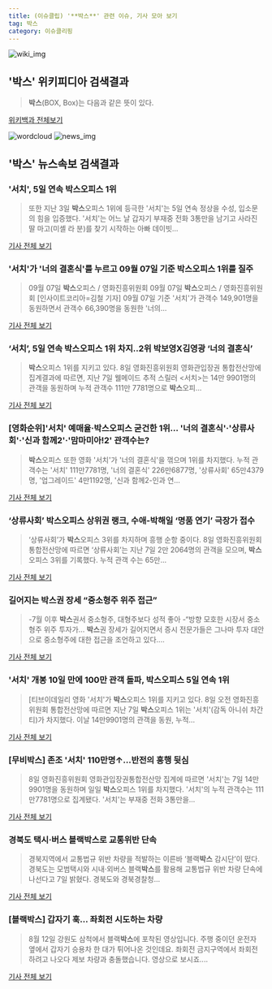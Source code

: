 ```yaml
---
title: (이슈클립) '**박스**' 관련 이슈, 기사 모아 보기
tag: 박스
category: 이슈클리핑
---
```

![wiki_img](https://user-images.githubusercontent.com/42597476/44503234-41136a80-a6d0-11e8-9071-6fc6418eafe4.png)
## **'**박스**'** 위키피디아 검색결과
>**박스**(BOX, Box)는 다음과 같은 뜻이 있다.

<a href="https://ko.wikipedia.org/wiki/박스" target="_blank">위키백과 전체보기</a>

![wordcloud](https://s3.ap-northeast-2.amazonaws.com/lyrics101-wordcloud/2018-09-08-1536374161.png)
![news_img](https://user-images.githubusercontent.com/42597476/44507050-1206f400-a6e4-11e8-8d98-7ffbfebb353f.png)
## **'**박스**'** 뉴스속보 검색결과
### '서치', 5일 연속 **박스**오피스 1위

>또한 지난 3일 **박스**오피스 1위에 등극한 '서치'는 5일 연속 정상을 수성, 입소문의 힘을 입증했다. '서치'는 어느 날 갑자기 부재중 전화 3통만을 남기고 사라진 딸 마고(미셸 라 분)를 찾기 시작하는 아빠 데이빗...

<a href="http://joynews.inews24.com/php/news_view.php?g_menu=701100&g_serial=1124252&rrf=nv" target="_blank">기사 전체 보기</a>

### '서치'가 '너의 결혼식'를 누르고 09월 07일 기준 **박스**오피스 1위를 질주

>09월 07일 **박스**오피스 / 영화진흥위원회 09월 07일 **박스**오피스 / 영화진흥위원회 [인사이트코리아=김철 기자] 09월 07일 기준 '서치'가 관객수 149,901명을 동원하면서 관객수 66,390명을 동원한 '너의...

<a href="http://www.insightkorea.co.kr//news/articleView.html?idxno=30879" target="_blank">기사 전체 보기</a>

### ‘서치’, 5일 연속 **박스**오피스 1위 차지..2위 박보영X김영광 ‘너의 결혼식’

>**박스**오피스 1위를 지키고 있다. 8일 영화진흥위원회 영화관입장권 통합전산망에 집계결과에 따르면, 지난 7일 웰메이드 추적 스릴러 <서치>는 14만 9901명의 관객을 동원하며 누적 관객수 111만 7781명으로 **박스**오피...

<a href="http://www.breaknews.com/sub_read.html?uid=599983&section=sc4" target="_blank">기사 전체 보기</a>

### [영화순위]'서치' 예매율·**박스**오피스 굳건한 1위… '너의 결혼식'·'상류사회'·'신과 함께2'·'맘마미아!2' 관객수는?

>**박스**오피스 또한 영화 '서치'가 '너의 결혼식'을 꺾으며 1위를 차지했다. 누적 관객수는 '서치' 111만7781명, '너의 결혼식' 226만6877명, '상류사회' 65만4379명, '업그레이드' 4만1192명, '신과 함께2-인과 연...

<a href="http://www.kyeongin.com/main/view.php?key=20180908000859162" target="_blank">기사 전체 보기</a>

### ‘상류사회’ **박스**오피스 상위권 랭크, 수애-박해일 ‘명품 연기’ 극장가 접수

>‘상류사회’가 **박스**오피스 3위를 차지하며 흥행 순항 중이다. 8일 영화진흥위원회 통합전산망에 따르면 ‘상류사회’는 지난 7일 2만 2064명의 관객을 모으며, **박스**오피스 3위를 기록했다. 누적 관객 수는 65만...

<a href="http://daily.hankooki.com/lpage/entv/201809/dh20180908080501139040.htm" target="_blank">기사 전체 보기</a>

### 길어지는 **박스**권 장세 “중소형주 위주 접근”

>-7월 이후 **박스**권서 중소형주, 대형주보다 성적 좋아 -“방향 모호한 시장서 중소형주 위주 투자가... **박스**권 장세가 길어지면서 증시 전문가들은 그나마 투자 대안으로 중소형주에 대한 접근을 조언하고 있다....

<a href="http://news.heraldcorp.com/view.php?ud=20180907000617" target="_blank">기사 전체 보기</a>

### '서치' 개봉 10일 만에 100만 관객 돌파, **박스**오피스 5일 연속 1위

>[티브이데일리 영화 '서치'가 **박스**오피스 1위를 지키고 있다. 8일 오전 영화진흥위원회 통합전산망에 따르면 지난 7일 **박스**오피스 1위는 '서치'(감독 아니쉬 차간티)가 차지했다. 이날 14만9901명의 관객을 동원, 누적...

<a href="http://tvdaily.asiae.co.kr/read.php3?aid=15363635271393183008" target="_blank">기사 전체 보기</a>

### [무비**박스**] 존조 '서치' 110만명↑…반전의 흥행 뒷심

>8일 영화진흥위원회 영화관입장권통합전산망 집계에 따르면 '서치'는 7일 14만9901명을 동원하며 일일 **박스**오피스 1위를 차지했다. '서치'의 누적 관객수는 111만7781명으로 집계됐다. '서치'는 부재중 전화 3통만을...

<a href="http://www.tvreport.co.kr/?c=news&m=newsview&idx=1078716" target="_blank">기사 전체 보기</a>

### 경북도 택시·버스 블랙**박스**로 교통위반 단속

>경북지역에서 교통법규 위반 차량을 적발하는 이른바 ‘블랙**박스** 감시단’이 떴다. 경북도는 모범택시와 시내·외버스 블랙**박스**를 활용해 교통법규 위반 차량 단속에 나선다고 7일 밝혔다. 경북도와 경북경찰청...

<a href="http://www.yeongnam.com/mnews/newsview.do?mode=newsView&newskey=20180908.010020731380001" target="_blank">기사 전체 보기</a>

### [블랙**박스**] 갑자기 훅… 좌회전 시도하는 차량

>8월 12일 강원도 삼척에서 블랙**박스**에 포착된 영상입니다. 주행 중이던 운전자 옆에서 갑자기 승용차 한 대가 튀어나온 것인데요. 좌회전 금지구역에서 좌회전하려고 나오다 제보 차량과 충돌했습니다. 영상으로 보시죠....

<a href="http://app.yonhapnews.co.kr/YNA/Basic/SNS/r.aspx?c=AKR20180906159300704&did=1195m" target="_blank">기사 전체 보기</a>


